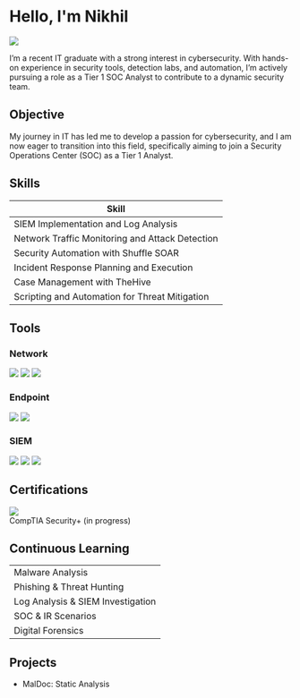 # Hello, I'm Nikhil
<a href="www.linkedin.com/in/nikhil-singh-0606472b6"><img src="https://img.shields.io/badge/-LinkedIn-0072b1?&style=for-the-badge&logo=linkedin&logoColor=white" /></a>

I’m a recent IT graduate with a strong interest in cybersecurity. With hands-on experience in security tools, detection labs, and automation, I’m actively pursuing a role as a Tier 1 SOC Analyst to contribute to a dynamic security team.

## Objective

My journey in IT  has led me to develop a passion for cybersecurity, and I am now eager to transition into this field, specifically aiming to join a Security Operations Center (SOC) as a Tier 1 Analyst.

## Skills

| Skill                                         |
|------------------------------------------------
| SIEM Implementation and Log Analysis          |
| Network Traffic Monitoring and Attack Detection|
| Security Automation with Shuffle SOAR         |
| Incident Response Planning and Execution      | 
| Case Management with TheHive                  | 
| Scripting and Automation for Threat Mitigation | 

## Tools

### Network
<div>
    <img src="https://img.shields.io/badge/-Wireshark-1679A7?&style=for-the-badge&logo=Wireshark&logoColor=white" />
    <img src="https://img.shields.io/badge/-Suricata-EF3B2D?&style=for-the-badge&logo=Suricata&logoColor=white" />
    <img src="https://img.shields.io/badge/-Zeek-777BB4?&style=for-the-badge&logo=Zeek&logoColor=white" />
</div>

### Endpoint
<div>
    <img src="https://img.shields.io/badge/-Microsoft_Defender_for_Endpoint-00A4EF?&style=for-the-badge&logo=Microsoft&logoColor=white" />
    <img src="https://img.shields.io/badge/-Velociraptor-4B275F?&style=for-the-badge&logo=Velociraptor&logoColor=white" />
</div>

### SIEM
<div>
    <img src="https://img.shields.io/badge/-Microsoft_Sentinel-0078D4?&style=for-the-badge&logo=Microsoft&logoColor=white" />
    <img src="https://img.shields.io/badge/-Splunk-000000?&style=for-the-badge&logo=Splunk&logoColor=white" />
    <img src="https://img.shields.io/badge/-Elastic-005571?&style=for-the-badge&logo=Elastic&logoColor=white" />
</div>

## Certifications
<div>
<img src="https://img.shields.io/badge/-Security%2B-FF0000?&style=for-the-badge&logo=CompTIA&logoColor=white" /> </div> CompTIA Security+ (in progress) 



## Continuous Learning

|                                        |
|------------------------------------------------
|  Malware Analysis         |
| Phishing & Threat Hunting|
| Log Analysis & SIEM Investigation     |
| SOC & IR Scenarios    | 
| Digital Forensics                 | 

   
## Projects
- MalDoc: Static Analysis
